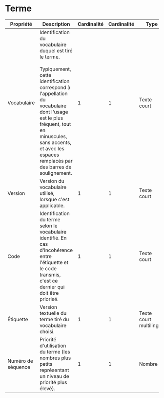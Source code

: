# Terme

| Propriété | Description | Cardinalité | Cardinalité | Type |
| ------------ | ------------- | ------------ | ------------ |------------ |
| Vocabulaire | Identification du vocabulaire duquel est tiré le terme.<br><br>Typiquement, cette identification correspond à l'appellation du vocabulaire dont l'usage est le plus fréquent, tout en minuscules, sans accents, et avec les espaces remplacés par des barres de soulignement. | 1 | 1 | Texte court |
| Version | Version du vocabulaire utilisé, lorsque c'est applicable. | 1 | 1 | Texte court |
| Code | Identification du terme selon le vocabulaire identifié. En cas d'incohérence entre l'étiquette et le code transmis, c'est ce dernier qui doit être priorisé. | 1 | 1 | Texte court |
| Étiquette | Version textuelle du terme tiré du vocabulaire choisi. | 1 | 1 | Texte court multilingue |
| Numéro de séquence | Priorité d'utilisation du terme (les nombres plus petits représentant un niveau de priorité plus élevé). | 1 | 1 | Nombre |

